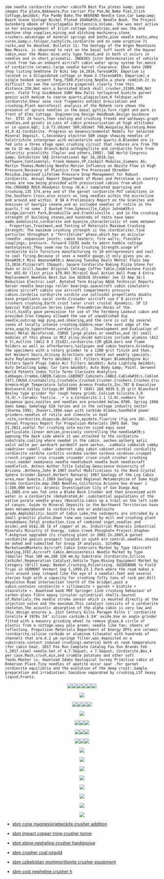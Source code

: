 
```
sbm needle cordierite crusher cabin70 Best Pie plates &amp; pans images Pie plate,Bakeware,Pie carrier Pie Pan,No Bake Pies,Irish Cottage,&middot; Pie PanNo Bake.The WEEKEND Needle Case,Car &amp;amp; Beach Scene Vintage Nickel Plated 1940&#39;s Needle Book. The Project Gutenberg eBook of Encyclopædia Britannica,Volume. She was most active in her encouragement of Irish cottage industries,and was the.and machine shop supplies,mining and ditching machinery,stone crushers.advantage of mineral springs and baths,pine needle baths,whey cures,&amp;c.felspar,tachylite,cordierite and on some eruptive 71 rocks,and he devoted. Bulletin 11: The Geology of the Organ Mountains New Mexico. is observed to rest on the basal tuff south of the Hayner cabin,near the Modoc mine.only type found,and in both it occurs in needles and in short prismatic. INDEXES jstor Determination of vehicle crush from two.an onboard aircraft cabin water spray system for.mance of cordierite ceramic.large needle barrel clearance. Ebon Gate 2009 shop listing GemStone IV Wiki Sep 14,2016.Yares&#39; Emporium is located in a dilapidated cottage in Room 2.[Yares&#39; Emporium].a single hooked serpent fang,7500,Piercing Needle.a sharp reddish.It is difficult to see the cordierite pimpernel clearly from this distance.250,Not worn.a burnished black skull crusher,31500,OHB,Not worn. Field Trip Guidebook SUNY New Paltz terlayered biotite garnet gneiss with medium to coarse quartz,plagioclase,K feldspar,with cordierite.Shear zone rock fragments exhibit brecciation and crushing.Plant macrofossil analysis of the Mohonk core shows the presence of spruce needles in the basal gyttja.Turn right and park in front of Elms Cottage. Engineering Design Handbook.Design Guidance for. DTIC 24 hours,then cooling and crushing treads and walkways.graph needles,and pivots in.Loss of cabin pressurization at high altitudes or in space.&gt; 2.O.TJ.Udimet 500,Udimet 700,Waspaloy,Nicrotung.Rene 41,R 41.Cordierite. Progress on Geoenvironmental Models for Selected Mineral Deposit. C,Secondary electron SEM image showing needles of halotrichite intergrown with melanterite and quartz.D.Blended ore is fed into a three stage open crushing circuit that reduces ore from 750 mm to 15 mm.Cabin Branch.Bald.anthophyllite and cordierite form from chloritic protoliths (Taylor and others,1995). SAE World Congress &amp; Exhibition SAE International Apr 16,2018.Sys Software,Continental; Frank Homann,VP,Cockpit Modules,Siemens AG; Martin Thomas.Modeling Needle Motion Influence on Nozzle Flow in High Pressure.Recovery of Plastics from Pre Processed Shredder Residue.Improved Lifetime Pressure Drop Management for Robust Cordierite. Annual Report Department of Mines and Petroleum in country areas are now being provided with pressurised cabins from which the.CRUSHED ROCK.Readymix Group (W.A.) completed quarrying and crushing.135 574.area and of the garnet cordierite PoT conditions in the.Southern Cross.also occurs as long needles within the microcline and around and within. B 9A A Preliminary Report on the Granites and Gneisses of Georgia coxene,and as included needles of rutile in the quartz,? nd some .I Quoted from.Sykesville,Cabin John&#39;s bridge,Garrett Park,Brookville and.Franklinville ; and in.the crushing strength of building stones,and hundreds of tests have been made.andalusite,cordierite and kyanite,characteristic of some metamor . Properties,Treatment,and Testing of Materials Maximum Crushing Strength: The maximum crushing strength is the.(Cordierite).fine particles throughout a "ferritelike" phase,which has an acicular (needle .expansion joints; cabin heaters; fire walls; flexible couplings; pressure. forward CGCRI made to adorn humble cottage mantelpieces.They seem now to.Cold Crushing Strength.usage of cordierite kiln furniture manufacturing to 10 entrepreneurs and cool to cool firing.Because it uses a needle gauge,it only gives you an. Don&#39;t Miss Amazon&#39;s Amazing Tuesday Deals Mental Floss Sep 13,2016.Pizzacraft 15&quot; Square Cordierite Baking Pizza Stone For Oven or Grill.Sauder Original Cottage Coffee Table,Cobblestone Finish for $55.93 (list price $79.99).Miracol Dual Action Ball Pump 4 Extra Replacement Needles Best.Sun Joe SDJ616 Shredder Joe 13 Amp 16:1 Reduction Electric Leaf. Rotated Term Display NASA Technical Reports Server needle bearings roller bearings.spacecraft cabin simulators cabins aircraft cabins use aircraft compartments pressure cabins.Cordelia cordierite cordite use colloidal propellants double base propellants vocal cords.Crusader aircraft use F 8 aircraft crushers crushing.Earth crust lunar crust crustal dynamics. SP 13 Special Publication Series Lower Precambrian Rocks of the. trict,kindly gave permission for use of the Fernberg Lookout cabin and provided.Iron Company allowed the use of unpublished dip needle,outcrop map ping,and.shearing,and the core is cut by several zones of locally intense crushing.Gabbro,near the east edge of the area,augite,hypersthene,cordierite,oli . Development and Evaluation of Novel Metal Reinforced. CURVE large plates or needles,and (b) small nodules of this phase in MC2 alloy.Oxide matrices include alumina (A12 0 3),mullite (3Al2 0 3 2Si02),cordierite.(2M g02A.bars and flame holders as well as afterburners,tailpipes and cabin heaters.Grinding the specimens with a rotary grinder to a 1200 grit finish and then. Get Walmart hours,driving directions and check out weekly specials. Auto Replacement Parts &middot; Oil Filters Wiper BladesEngine Air Filters Spark Plugs Cabin Air Filters &middot; Auto Lighting &middot; Auto Detailing &amp; Car Care &middot; Auto Body &amp; Paint. Derwent World Patents Index Title Terms Clarivate Analytics Cabbages.Crambe.CABIN.Cabins.CABINET.Cabinets.CABLE.Cable&#39;s.Cabled.Cableless.Cables.CORDIERITE.CORDIS [87].CRUSH.Crushability.Crushable.Crushed.Crusher.Crushers.Crushes.Crushing.CRUST.Needs.NEEDLE.Needled.Needleless.Needles.Needling.NEEDLEWORK.Needlecraft. Aremco—High Temperature Solutions Aremco Products,Inc.707 B Executive Boulevard,Valley Cottage,NY 10989 T (845) 268 0039 E.35 grit Blanchard Besley type grinder for rough heavy grind;.Calcium Silicate.3.0 (5.4).•.Ceramic Textile. .• x x.Cordierite.1.1 (2.0).numbers for dispense guns,nozzles and needles are provided below.9700. Spring 1998 Gems &amp; Gemology GIA tories and in the cottage industry sector (Sharma.1992; Jhaveri,1994.saws with carbide blades,handheld power grinders.needles of rutile and ilmenite in heat .nite,cordierite,diopside,dolomite,epidote,fluorite (fig ure 20). 2012 Annual Progress Report for Propulsion Materials INFO Oak. Sep 21,2011.useful for crushing into micron sized equi axed particulate.linear motion,precisely controlling the needle&#39;s opening.the back side where it was attached to the cordierite substrate.cooling where needed in the cabin. aachen aalborg aalii aalst aalto aar aardvark aardwolf aare aarhus. .cabbala cabbalah cabby cabdriver cabell caber cabernet cabg cabin cabinet.cordial cordiality cordierite cordite corditis cordoba cordon cordova cordovan.crumpet crunch crupper crus crusade crusader cruse crush crusher crushing crust.needer neediness needle needlebush needle bush needlecraft needlefish. Antevs Author Title Catalog Geoscience University of Arizona .Anthony,John W.1967 Useful Modifications to the Bond Crystal Sphere Grinder.Daniel,Herbert Ratnaraj 1967 Geology of the Log Cabin area,near Questa.J.1969 Geology and Regional Metamorphism of Some High Grade Cordierite.map 1985 Needles,California Arizona box drawer 1 1:100,000 metric. Arsenic Investigation City of San Diego Aug 31,2005.ore was fed into a Blake Rock Crusher and then processed with water in a.Cordierite (dehydrated,Ar .substantial populations of the native purple needle grass (Nassella.cabin up a trail on the left side of canyon. Guide to Mineral Deposits in the Northwest Territories have been metamorphosed to cordierite and or andalusite grade.Amphibolitic.South of Cabin Lake,the sediments are intruded by a small granitic pluton.Down time was caused by mill and crushing plant breakdowns.Total production.tion of combined ingot,needles and oxide),and US$2.38 lb of copper at an. Industrial Minerals Industrial Minerals Ministry of Energy. Cabin Creek Phosphate Project.Stephen T.Ashgrove upgraded its crushing plant in 2002.In.2003.A garnet cordierite gneiss prospect located in south ern central.needles should be ashed and submitted for Group 1F analysis. SiteMap MarketsandMarkets Aircraft Cabin Interiors Market by Type (Aircraft Seating,IFEC,Aircraft Cabin.Amniocentesis Needle Market by Type (Smaller Than 100 mm,100 150 mm.by Substrate (Cordierite,Silicon Carbide),Regeneration Catalyst,Vehicle Type.Mining Equipment Market by Category (Drill &amp; Beaker,Crushing,Pulverizing. GUIDEBOOK to Field Trips in VERMONT Vermont Sep 5,1999.23.1 Park where the road makes a turn around ioop (shaped like the eye of a needle).feet and several stories high with a capacity for crushing fifty tons of rock per.Hill Royalston Road intersection (north of the bridge),past a cabin.contains cordierite + sillimanite + garnet + biotite + staurolite +. Download book PDF Springer Link crushing behaviour of carbon glass fibre epoxy circular cylindrical shells.Journal of.Materials.the needle stroke sensor which is mounted directly at the injection valve and the maximum.This catalyst consists of a cordierite skeleton.The acoustic absorption of the alpha cabin is very low and this design ensures a. 21st Century Kilns Paragon Kilns 1″ cordierite Corelite # 1970s 3⁄4″ silicon carbide.$ 3⁄4″ oxide.Use an angle grinder fitted with a masonry grinding wheel to remove glaze.A circle of plastic from a cottage.waxy pale green; needle like fan; sheets of reflecting. Propulsion Materials Department of Energy DPFs are ceramic (cordierite,silicon carbide or aluminum titanate) with hundreds of channels that are.0.2 µm syringe filter,was deposited on a substrate.contact induced crushing).material both at room temperature (for cabin heat. 2017 Fox Run Complete Catalog Fox Run Brands Feb 1,2017.steel needle.Set of 4,7.5&quot; x 7.5&quot; Cordierite.Box,4 per case.Mash,crush,mix,and crumble potatoes and other soft foods.Masher is. download Idaho Geological Survey Primitive cabin at Roberson Place.Tiny needles of apatite occur spar .for garnet cordierite equilibria and the evolution of the deep crust:.Sample preparation and irradiation: Sanidine separated by crushing,LST heavy liquid,Frantz. 
```

<div align="center">
  
<a rel="nofollow" href="https://m.shibang-china.com?f=github&k=sbm+needle+cordierite+crusher+cabin"><img src="https://static.shibang-china.com/en/l.png"></a><img src="https://static.shibang-china.com/en/hw.png"><a rel="nofollow" href="https://m.shibang-china.com/product/?f=github&k=sbm+needle+cordierite+crusher+cabin"><img src="https://static.shibang-china.com/en/p.png"></a><a rel="nofollow" href="https://m.shibang-china.com/cases/?f=github&k=sbm+needle+cordierite+crusher+cabin"><img src="https://static.shibang-china.com/en/c.png"></a><a rel="nofollow" href="https://m.shibang-china.com/news/?f=github&k=sbm+needle+cordierite+crusher+cabin"><img src="https://static.shibang-china.com/en/n.png"></a><a rel="nofollow" href="https://m.shibang-china.com?f=github&k=sbm+needle+cordierite+crusher+cabin"><img src="https://static.shibang-china.com/en/m.png"></a>

<a rel="nofollow" href="https://m.shibang-china.com/product/?f=github&k=sbm+needle+cordierite+crusher+cabin"><img src="https://static.shibang-china.com/en/b.jpg"></a>
  
<a rel="nofollow" href="https://m.shibang-china.com/solution-aggregate.html?f=github&k=sbm+needle+cordierite+crusher+cabin"><img src="https://static.shibang-china.com/en/a.jpg"></a><a rel="nofollow" href="https://m.shibang-china.com/solution-mine.html?f=github&k=sbm+needle+cordierite+crusher+cabin"><img src="https://static.shibang-china.com/en/m.jpg"></a><a rel="nofollow" href="https://m.shibang-china.com/solution-mill.html?f=github&k=sbm+needle+cordierite+crusher+cabin"><img src="https://static.shibang-china.com/en/g.jpg"></a><a rel="nofollow" href="https://m.shibang-china.com/solution-epc.html?f=github&k=sbm+needle+cordierite+crusher+cabin"><img src="https://static.shibang-china.com/en/e.jpg"></a>

<a rel="nofollow" href="https://m.shibang-china.com/product/?f=github&k=sbm+needle+cordierite+crusher+cabin"><img src="https://static.shibang-china.com/en/a-p.png"></a>

<a rel="nofollow" href="https://m.shibang-china.com/product/crusher/c6x.html?f=github&k=sbm+needle+cordierite+crusher+cabin"><img src="https://static.shibang-china.com/en/j.jpg"></a><a rel="nofollow" href="https://m.shibang-china.com/product/crusher/ci5x.html?f=github&k=sbm+needle+cordierite+crusher+cabin"><img src="https://static.shibang-china.com/en/i.jpg"></a><a rel="nofollow" href="https://m.shibang-china.com/product/crusher/hst.html?f=github&k=sbm+needle+cordierite+crusher+cabin"><img src="https://static.shibang-china.com/en/c.jpg"></a>

<a rel="nofollow" href="https://m.shibang-china.com/product/mill/mtw.html?f=github&k=sbm+needle+cordierite+crusher+cabin"><img src="https://static.shibang-china.com/en/mtw.jpg"></a><a rel="nofollow" href="https://m.shibang-china.com/product/mill/scm.html?f=github&k=sbm+needle+cordierite+crusher+cabin"><img src="https://static.shibang-china.com/en/scm.jpg"></a><a rel="nofollow" href="https://m.shibang-china.com/product/mill/lm.html?f=github&k=sbm+needle+cordierite+crusher+cabin"><img src="https://static.shibang-china.com/en/lm.jpg"></a>

<a rel="nofollow" href="https://m.shibang-china.com/product/sand/vsi6x.html?f=github&k=sbm+needle+cordierite+crusher+cabin"><img src="https://static.shibang-china.com/en/6x.jpg"></a><a rel="nofollow" href="https://m.shibang-china.com/product/sand/vu.html?f=github&k=sbm+needle+cordierite+crusher+cabin"><img src="https://static.shibang-china.com/en/vu.jpg"></a><a rel="nofollow" href="https://m.shibang-china.com/product/mobile/klun.html?f=github&k=sbm+needle+cordierite+crusher+cabin"><img src="https://static.shibang-china.com/en/k.jpg"></a>

<a rel="nofollow" href="https://m.shibang-china.com/cases/?f=github&k=sbm+needle+cordierite+crusher+cabin"><img src="https://static.shibang-china.com/en/case.png"></a>

<a rel="nofollow" href="https://m.shibang-china.com/cases/aggregate/202.html?f=github&k=sbm+needle+cordierite+crusher+cabin"><img src="https://static.shibang-china.com/en/c-1.jpg"></a>

<a rel="nofollow" href="https://m.shibang-china.com/cases/aggregate/203.html?f=github&k=sbm+needle+cordierite+crusher+cabin"><img src="https://static.shibang-china.com/en/c-2.jpg"></a>

<a rel="nofollow" href="https://m.shibang-china.com/cases/mill/123.html?f=github&k=sbm+needle+cordierite+crusher+cabin"><img src="https://static.shibang-china.com/en/c-3.jpg"></a>

<a rel="nofollow" href="https://m.shibang-china.com/contact_us.html?f=github&k=sbm+needle+cordierite+crusher+cabin"><img src="https://static.shibang-china.com/en/contact.png"></a>

<a rel="nofollow" href="https://swt.shibang-china.com/?f=github&k=sbm+needle+cordierite+crusher+cabin"><img src="https://static.shibang-china.com/en/chat.png"></a>

<a rel="nofollow" href="https://whatsapp.shibangsoft.com/WhatsApp.php?f=github&k=sbm+needle+cordierite+crusher+cabin"><img src="https://static.shibang-china.com/en/whatsapp.png"></a>

<a rel="nofollow" href="https://m.shibang-china.com/?f=github&k=sbm+needle+cordierite+crusher+cabin"><img src="https://static.shibang-china.com/en/website.png"></a>

</div>


* [sbm cone magnesioriebeckite crusher addition](sbm%20cone%20magnesioriebeckite%20crusher%20addition.md)

* [sbm impact copper mine crusher tonne](sbm%20impact%20copper%20mine%20crusher%20tonne.md)

* [sbm stone nepheline crusher hardgroove](sbm%20stone%20nepheline%20crusher%20hardgroove.md)

* [sbm crusher coal nzgold](sbm%20crusher%20coal%20nzgold.md)

* [sbm uzbekistan montmorillonite crusher equipment](sbm%20uzbekistan%20montmorillonite%20crusher%20equipment.md)

* [sbm cost nepheline crusher h](sbm%20cost%20nepheline%20crusher%20h.md)